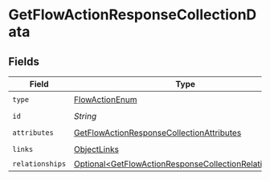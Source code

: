 # GetFlowActionResponseCollectionData


## Fields

| Field                                                                                                                              | Type                                                                                                                               | Required                                                                                                                           | Description                                                                                                                        |
| ---------------------------------------------------------------------------------------------------------------------------------- | ---------------------------------------------------------------------------------------------------------------------------------- | ---------------------------------------------------------------------------------------------------------------------------------- | ---------------------------------------------------------------------------------------------------------------------------------- |
| `type`                                                                                                                             | [FlowActionEnum](../../models/components/FlowActionEnum.md)                                                                        | :heavy_check_mark:                                                                                                                 | N/A                                                                                                                                |
| `id`                                                                                                                               | *String*                                                                                                                           | :heavy_check_mark:                                                                                                                 | N/A                                                                                                                                |
| `attributes`                                                                                                                       | [GetFlowActionResponseCollectionAttributes](../../models/components/GetFlowActionResponseCollectionAttributes.md)                  | :heavy_check_mark:                                                                                                                 | N/A                                                                                                                                |
| `links`                                                                                                                            | [ObjectLinks](../../models/components/ObjectLinks.md)                                                                              | :heavy_check_mark:                                                                                                                 | N/A                                                                                                                                |
| `relationships`                                                                                                                    | [Optional\<GetFlowActionResponseCollectionRelationships>](../../models/components/GetFlowActionResponseCollectionRelationships.md) | :heavy_minus_sign:                                                                                                                 | N/A                                                                                                                                |
